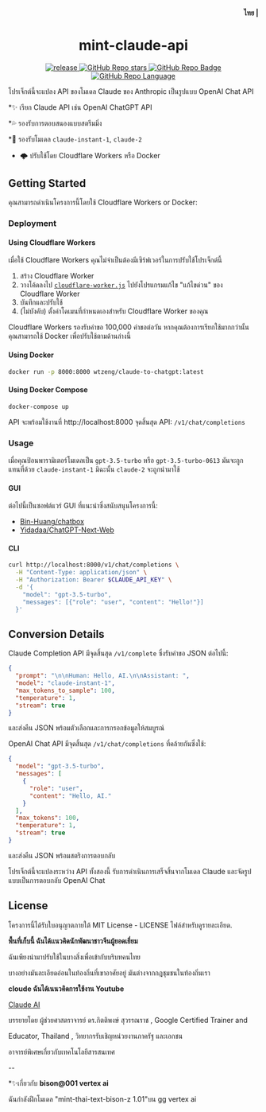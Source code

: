 <h4 align="right">
  <strong>ไทย</strong> | 
</h4>

<div>
  <h1 align="center">mint-claude-api</h1>
  <p align="center">
    <a href="https://github.com/jtsang4/claude-to-chatgpt/releases" target="_blank">
        <img src="https://github.com/jtsang4/claude-to-chatgpt/actions/workflows/docker.yaml/badge.svg" alt="release">
    </a>
    <a href="https://github.com/jtsang4/claude-to-chatgpt/releases">
        <img alt="GitHub Repo stars" src="https://img.shields.io/github/stars/jtsang4/claude-to-chatgpt?style=flat">
    </a>
    <a href="https://github.com/jtsang4/claude-to-chatgpt/releases">
        <img alt="GitHub Repo Badge" src="https://img.shields.io/badge/anthropic-claude-orange?style=flat">
    </a>
    <a href="https://github.com/jtsang4/claude-to-chatgpt/releases">
        <img alt="GitHub Repo Language" src="https://img.shields.io/badge/langurage-js/py-brightgreen?style=flat&color=blue">
    </a>
  </p>
</div>

โปรเจ็กต์นี้จะแปลง API ของโมเดล Claude ของ Anthropic เป็นรูปแบบ OpenAI Chat API

*✨ เรียก Claude API เช่น OpenAI ChatGPT API

*💦 รองรับการตอบสนองแบบสตรีมมิ่ง

*🐻 รองรับโมเดล `claude-instant-1`, `claude-2`

* 🌩️ ปรับใช้โดย Cloudflare Workers หรือ Docker

## Getting Started

คุณสามารถดำเนินโครงการนี้โดยใช้ Cloudflare Workers or Docker:

### Deployment

#### Using Cloudflare Workers

เมื่อใช้ Cloudflare Workers คุณไม่จำเป็นต้องมีเซิร์ฟเวอร์ในการปรับใช้โปรเจ็กต์นี้

1. สร้าง Cloudflare Worker
2. วางโค้ดลงไป [`cloudflare-worker.js`]() ไปยังโปรแกรมแก้ไข "แก้ไขด่วน" ของ Cloudflare Worker
3. บันทึกและปรับใช้
4. (ไม่บังคับ) ตั้งค่าโดเมนที่กำหนดเองสำหรับ Cloudflare Worker ของคุณ

Cloudflare Workers รองรับคำขอ 100,000 คำขอต่อวัน หากคุณต้องการเรียกใช้มากกว่านั้น คุณสามารถใช้ Docker เพื่อปรับใช้ตามด้านล่างนี้

#### Using Docker

```bash
docker run -p 8000:8000 wtzeng/claude-to-chatgpt:latest
```

#### Using Docker Compose

```bash
docker-compose up
```

API จะพร้อมใช้งานที่ http://localhost:8000 จุดสิ้นสุด API: `/v1/chat/completions`
### Usage

เมื่อคุณป้อนพารามิเตอร์โมเดลเป็น `gpt-3.5-turbo` หรือ `gpt-3.5-turbo-0613` มันจะถูกแทนที่ด้วย `claude-instant-1` มิฉะนั้น `claude-2` จะถูกนำมาใช้


#### GUI

ต่อไปนี้เป็นซอฟต์แวร์ GUI ที่แนะนำซึ่งสนับสนุนโครงการนี้:

* [Bin-Huang/chatbox](https://github.com/Bin-Huang/chatbox)
* [Yidadaa/ChatGPT-Next-Web](https://github.com/Yidadaa/ChatGPT-Next-Web)

#### CLI

```bash
curl http://localhost:8000/v1/chat/completions \
  -H "Content-Type: application/json" \
  -H "Authorization: Bearer $CLAUDE_API_KEY" \
  -d '{
    "model": "gpt-3.5-turbo",
    "messages": [{"role": "user", "content": "Hello!"}]
  }'
```

## Conversion Details

Claude Completion API มีจุดสิ้นสุด `/v1/complete` ซึ่งรับคำขอ JSON ต่อไปนี้:

```json
{
  "prompt": "\n\nHuman: Hello, AI.\n\nAssistant: ",
  "model": "claude-instant-1",
  "max_tokens_to_sample": 100,
  "temperature": 1,
  "stream": true
}
```


และส่งคืน JSON พร้อมตัวเลือกและการกรอกข้อมูลให้สมบูรณ์

OpenAI Chat API มีจุดสิ้นสุด `/v1/chat/completions` ที่คล้ายกันซึ่งใช้:

```json
{
  "model": "gpt-3.5-turbo",
  "messages": [
    {
      "role": "user",
      "content": "Hello, AI."
    }
  ],
  "max_tokens": 100,
  "temperature": 1,
  "stream": true
}
```


และส่งคืน JSON พร้อมสตริงการตอบกลับ

โปรเจ็กต์นี้จะแปลงระหว่าง API ทั้งสองนี้ รับการดำเนินการเสร็จสิ้นจากโมเดล Claude และจัดรูปแบบเป็นการตอบกลับ OpenAI Chat

## License

โครงการนี้ได้รับใบอนุญาตภายใต้ MIT License -  LICENSE ไฟล์สำหรับดูรายละเอียด.

**พื้นที่เก็บนี้ ฉันได้เเนวคิดนักพัฒนาชาวจีนผู้ยอดเยี่ยม** 

ฉันเพียงนำมาปรับใช้ในบางสิ่งเพื่อเข้ากับบริบทคนไทย   

บางอย่างมันละเอียดอ่อนในท้องถิ่นที่เขาอาศัยอยู่ มันต่างจากกฎชุมชนในท้องถิ่นเรา

**cloude ฉันได้เนนวคิดการใช้งาน Youtube**

[Claude AI](https://www.youtube.com/watch?v=5N5rgZbIKKc&list=TLPQMTIxMjIwMjMzmfqGfF9lXg&index=4)

บรรยายโดย ผู้ช่วยศาสตราจารย์ ดร.กิตติพงษ์ สุวรรณราช , Google Certified Trainer and 

Educator, Thailand , วิทยากรรับเชิญหน่วยงานภาครัฐ และเอกชน 

อาจารย์พิเศษเกี่ยวกับเทคโนโลยีสารสนเทศ

--

*✨เกี่ยวกับ **bison@001 vertex ai** 

ฉันกำลังฝึกโมเดล "mint-thai-text-bison-z 1.01"บน gg vertex ai 
